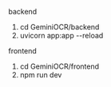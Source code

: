 backend
1. cd GeminiOCR/backend     
2. uvicorn app:app --reload

frontend
1. cd GeminiOCR/frontend  
2. npm run dev